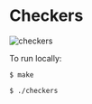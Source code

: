 # Checkers

![checkers](https://user-images.githubusercontent.com/35535783/57382094-463f1980-717a-11e9-91db-cc7b3f6bf155.png)

To run locally:

```$ make```

```$ ./checkers```
